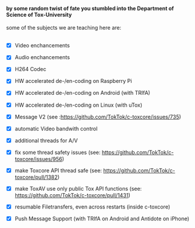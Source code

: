 #### by some random twist of fate you stumbled into the Department of Science of Tox-University

some of the subjects we are teaching here are:<br><br>

- [x] Video enchancements
- [x] Audio enchancements
- [x] H264 Codec
- [x] HW accelerated de-/en-coding on Raspberry Pi
- [x] HW accelerated de-/en-coding on Android (with TRIfA)
- [x] HW accelerated de-/en-coding on Linux (with uTox)
- [x] Message V2 (see :https://github.com/TokTok/c-toxcore/issues/735)
- [x] automatic Video bandwith control
- [x] additional threads for A/V
- [x] fix some thread safety issues (see: https://github.com/TokTok/c-toxcore/issues/956)
- [x] make Toxcore API thread safe (see: https://github.com/TokTok/c-toxcore/pull/1382)
- [x] make ToxAV use only public Tox API functions (see: https://github.com/TokTok/c-toxcore/pull/1431)
- [x] resumable Filetransfers, even across restarts (inside c-toxcore)
- [x] Push Message Support (with TRIfA on Android and Antidote on iPhone)



